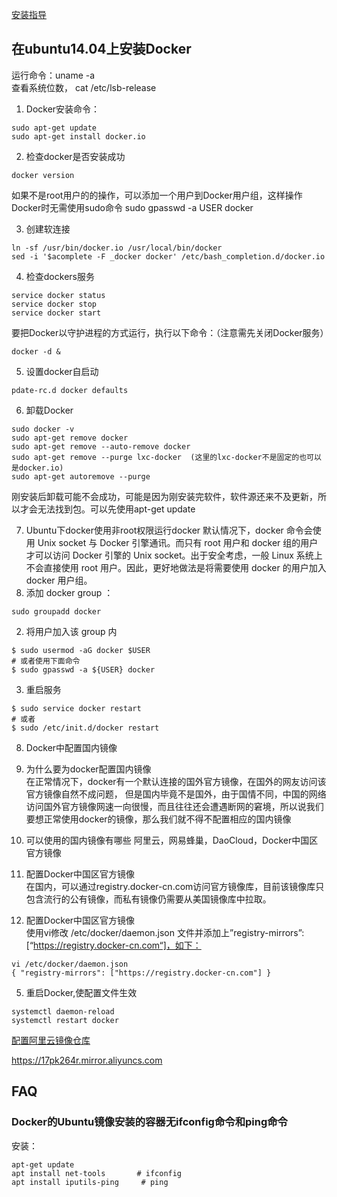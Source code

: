 [安装指导](http://www.jb51.net/article/100455.htm)
## 在ubuntu14.04上安装Docker
运行命令：uname -a  
查看系统位数，
cat /etc/lsb-release

1. Docker安装命令： 
``` 
sudo apt-get update  
sudo apt-get install docker.io
```


2. 检查docker是否安装成功  
```
docker version
```
如果不是root用户的的操作，可以添加一个用户到Docker用户组，这样操作Docker时无需使用sudo命令
sudo gpasswd -a USER docker

3. 创建软连接
```
ln -sf /usr/bin/docker.io /usr/local/bin/docker
sed -i '$acomplete -F _docker docker' /etc/bash_completion.d/docker.io
```
4. 检查dockers服务
```
service docker status
service docker stop
service docker start
```
要把Docker以守护进程的方式运行，执行以下命令：（注意需先关闭Docker服务）
```
docker -d &
```
5. 设置docker自启动
```
pdate-rc.d docker defaults
```

6. 卸载Docker  
```
sudo docker -v  
sudo apt-get remove docker  
sudo apt-get remove --auto-remove docker  
sudo apt-get remove --purge lxc-docker  (这里的lxc-docker不是固定的也可以是docker.io)  
sudo apt-get autoremove --purge 
```
刚安装后卸载可能不会成功，可能是因为刚安装完软件，软件源还来不及更新，所以才会无法找到包。可以先使用apt-get update

7. Ubuntu下docker使用非root权限运行docker
默认情况下，docker 命令会使用 Unix socket 与 Docker 引擎通讯。而只有 root 用户和 docker 组的用户才可以访问 Docker 引擎的 Unix socket。出于安全考虑，一般 Linux 系统上不会直接使用 root 用户。因此，更好地做法是将需要使用 docker 的用户加入 docker 用户组。
  1. 添加 docker group ：
  ```
  sudo groupadd docker
  ```
  2. 将用户加入该 group 内
  ```
  $ sudo usermod -aG docker $USER
# 或者使用下面命令
$ sudo gpasswd -a ${USER} docker
  ```
  3. 重启服务
  ```
  $ sudo service docker restart
# 或者
$ sudo /etc/init.d/docker restart
  ```

8. Docker中配置国内镜像  
  1. 为什么要为docker配置国内镜像  
  在正常情况下，docker有一个默认连接的国外官方镜像，在国外的网友访问该官方镜像自然不成问题，
  但是国内毕竟不是国外，由于国情不同，中国的网络访问国外官方镜像网速一向很慢，而且往往还会遭遇断网的窘境，所以说我们要想正常使用docker的镜像，那么我们就不得不配置相应的国内镜像

  2. 可以使用的国内镜像有哪些
  阿里云，网易蜂巢，DaoCloud，Docker中国区官方镜像
  
  3. 配置Docker中国区官方镜像  
  在国内，可以通过registry.docker-cn.com访问官方镜像库，目前该镜像库只包含流行的公有镜像，而私有镜像仍需要从美国镜像库中拉取。
  
  4. 配置Docker中国区官方镜像  
  使用vi修改 /etc/docker/daemon.json 文件并添加上”registry-mirrors”: [“https://registry.docker-cn.com“]，如下：
  ```
  vi /etc/docker/daemon.json 
{ "registry-mirrors": ["https://registry.docker-cn.com"] }
  ```
  5. 重启Docker,使配置文件生效
  ```
  systemctl daemon-reload 
systemctl restart docker
```
[配置阿里云镜像仓库](https://jingyan.baidu.com/album/f3e34a12c607f4f5eb653596.html?picindex=5)

https://17pk264r.mirror.aliyuncs.com
## FAQ
### Docker的Ubuntu镜像安装的容器无ifconfig命令和ping命令
安装：
```
apt-get update
apt install net-tools       # ifconfig 
apt install iputils-ping     # ping
```




